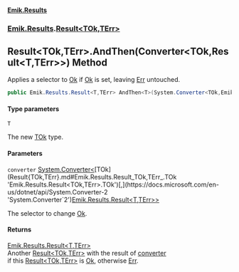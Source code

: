 #### [Emik.Results](index.md 'index')
### [Emik.Results](Emik.Results.md 'Emik.Results').[Result&lt;TOk,TErr&gt;](Result{TOk,TErr}.md 'Emik.Results.Result<TOk,TErr>')

## Result<TOk,TErr>.AndThen<T>(Converter<TOk,Result<T,TErr>>) Method

Applies a selector to [Ok](Result{TOk,TErr}.Ok.md 'Emik.Results.Result<TOk,TErr>.Ok') if [Ok](Result{TOk,TErr}.Ok.md 'Emik.Results.Result<TOk,TErr>.Ok') is set, leaving [Err](Result{TOk,TErr}.Err.md 'Emik.Results.Result<TOk,TErr>.Err') untouched.

```csharp
public Emik.Results.Result<T,TErr> AndThen<T>(System.Converter<TOk,Emik.Results.Result<T,TErr>> converter);
```
#### Type parameters

<a name='Emik.Results.Result_TOk,TErr_.AndThen_T_(System.Converter_TOk,Emik.Results.Result_T,TErr__).T'></a>

`T`

The new [TOk](Result{TOk,TErr}.md#Emik.Results.Result_TOk,TErr_.TOk 'Emik.Results.Result<TOk,TErr>.TOk') type.
#### Parameters

<a name='Emik.Results.Result_TOk,TErr_.AndThen_T_(System.Converter_TOk,Emik.Results.Result_T,TErr__).converter'></a>

`converter` [System.Converter&lt;](https://docs.microsoft.com/en-us/dotnet/api/System.Converter-2 'System.Converter`2')[TOk](Result{TOk,TErr}.md#Emik.Results.Result_TOk,TErr_.TOk 'Emik.Results.Result<TOk,TErr>.TOk')[,](https://docs.microsoft.com/en-us/dotnet/api/System.Converter-2 'System.Converter`2')[Emik.Results.Result&lt;](Result{TOk,TErr}.md 'Emik.Results.Result<TOk,TErr>')[T](Result{TOk,TErr}.AndThen{T}(Converter{TOk,Result}).md#Emik.Results.Result_TOk,TErr_.AndThen_T_(System.Converter_TOk,Emik.Results.Result_T,TErr__).T 'Emik.Results.Result<TOk,TErr>.AndThen<T>(System.Converter<TOk,Emik.Results.Result<T,TErr>>).T')[,](Result{TOk,TErr}.md 'Emik.Results.Result<TOk,TErr>')[TErr](Result{TOk,TErr}.md#Emik.Results.Result_TOk,TErr_.TErr 'Emik.Results.Result<TOk,TErr>.TErr')[&gt;](Result{TOk,TErr}.md 'Emik.Results.Result<TOk,TErr>')[&gt;](https://docs.microsoft.com/en-us/dotnet/api/System.Converter-2 'System.Converter`2')

The selector to change [Ok](Result{TOk,TErr}.Ok.md 'Emik.Results.Result<TOk,TErr>.Ok').

#### Returns
[Emik.Results.Result&lt;](Result{TOk,TErr}.md 'Emik.Results.Result<TOk,TErr>')[T](Result{TOk,TErr}.AndThen{T}(Converter{TOk,Result}).md#Emik.Results.Result_TOk,TErr_.AndThen_T_(System.Converter_TOk,Emik.Results.Result_T,TErr__).T 'Emik.Results.Result<TOk,TErr>.AndThen<T>(System.Converter<TOk,Emik.Results.Result<T,TErr>>).T')[,](Result{TOk,TErr}.md 'Emik.Results.Result<TOk,TErr>')[TErr](Result{TOk,TErr}.md#Emik.Results.Result_TOk,TErr_.TErr 'Emik.Results.Result<TOk,TErr>.TErr')[&gt;](Result{TOk,TErr}.md 'Emik.Results.Result<TOk,TErr>')  
Another [Result&lt;TOk,TErr&gt;](Result{TOk,TErr}.md 'Emik.Results.Result<TOk,TErr>') with the result of [converter](Result{TOk,TErr}.AndThen{T}(Converter{TOk,Result}).md#Emik.Results.Result_TOk,TErr_.AndThen_T_(System.Converter_TOk,Emik.Results.Result_T,TErr__).converter 'Emik.Results.Result<TOk,TErr>.AndThen<T>(System.Converter<TOk,Emik.Results.Result<T,TErr>>).converter')  
if this [Result&lt;TOk,TErr&gt;](Result{TOk,TErr}.md 'Emik.Results.Result<TOk,TErr>') is [Ok](Result{TOk,TErr}.Ok.md 'Emik.Results.Result<TOk,TErr>.Ok'), otherwise [Err](Result{TOk,TErr}.Err.md 'Emik.Results.Result<TOk,TErr>.Err').